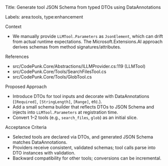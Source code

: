 Title: Generate tool JSON Schema from typed DTOs using DataAnnotations

Labels: area:tools, type:enhancement

Context
- We manually provide `LLMTool.Parameters` as `JsonElement`, which can drift from actual runtime expectations. The Microsoft.Extensions.AI approach derives schemas from method signatures/attributes.

References
- src/CodePunk.Core/Abstractions/ILLMProvider.cs:119 (LLMTool)
- src/CodePunk.Core/Tools/SearchFilesTool.cs
- src/CodePunk.Core/Tools/GlobTool.cs

Proposed Approach
- Introduce DTOs for tool inputs and decorate with DataAnnotations (`[Required]`, `[StringLength]`, `[Range]`, etc.).
- Add a small schema builder that reflects DTOs to JSON Schema and injects into `LLMTool.Parameters` at registration time.
- Convert 1–2 tools (e.g., `search_files`, `glob`) as an initial slice.

Acceptance Criteria
- Selected tools are declared via DTOs, and generated JSON Schema matches DataAnnotations.
- Providers receive consistent, validated schemas; tool calls parse into DTO instances with validation.
- Backward compatibility for other tools; conversions can be incremental.

